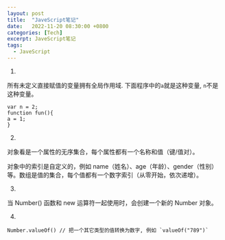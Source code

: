```yaml
---
layout: post
title:  "JaveScript笔记"
date:   2022-11-20 08:30:00 +0800
categories: [Tech]
excerpt: JaveScript笔记
tags:
  - JaveScript
---
```


1. 
所有未定义直接赋值的变量拥有全局作用域. 下面程序中的`a`就是这种变量, `n`不是这种变量。
```
var n = 2;
function fun(){
a = 1;
}
```

2.
对象看是一个属性的无序集合，每个属性都有一个名称和值（键/值对）。

对象中的索引是自定义的，例如 name（姓名）、age（年龄）、gender（性别）等。数组是值的集合，每个值都有一个数字索引（从零开始，依次递增）。

3.
当 Number() 函数和 new 运算符一起使用时，会创建一个新的 Number 对象。

4.
```
Number.valueOf() // 把一个其它类型的值转换为数字, 例如 `valueOf("789")`
```
